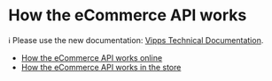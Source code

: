 <!-- START_METADATA
---
title: How the eCommerce API works
sidebar_label: How it works
sidebar_position: 1
description: View the eCommerce API how-it-works guides for illustrations of the main flows.
pagination_next: null
pagination_prev: null
---
END_METADATA -->

# How the eCommerce API works

<!-- START_COMMENT -->

ℹ️ Please use the new documentation:
[Vipps Technical Documentation](https://vippsas.github.io/vipps-developer-docs/docs/APIs/ecom-api).

<!-- END_COMMENT -->

* [How the eCommerce API works online](vipps-ecom-api-howitworks.md)
* [How the eCommerce API works in the store](vipps-in-store-howitworks.md)
